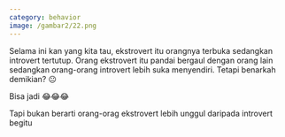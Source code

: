 ```yaml
---
category: behavior
image: /gambar2/22.png
---
```


Selama ini kan yang kita tau, ekstrovert itu orangnya terbuka sedangkan introvert tertutup. Orang ekstrovert itu pandai bergaul dengan orang lain sedangkan orang-orang introvert lebih suka menyendiri. Tetapi benarkah demikian? 😐

Bisa jadi 😂😂😂

Tapi bukan berarti orang-orag ekstrovert lebih unggul daripada introvert begitu 